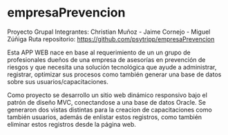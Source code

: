 # empresaPrevencion

Proyecto Grupal
Integrantes: Christian Muñoz - Jaime Cornejo - Miguel Zúñiga
Ruta repositorio: https://github.com/psytripp/empresaPrevencion


Esta APP WEB nace en base al requerimiento de un un grupo de profesionales dueños de una empresa 
de asesorías en prevención de riesgos y que necesita una solución tecnológica que ayude a administrar, registrar,
optimizar sus procesos como también generar una base de datos sobre sus usuarios/capacitaciones.

Como proyecto se desarrollo un sitio web dinámico responsivo bajo el patrón de diseño MVC, conectandose a una base de datos Oracle.
Se generaron dos vistas distintas para la creacion de capacitaciones como también usuarios, además de enlistar estos registros,
como también eliminar estos registros desde la página web.

